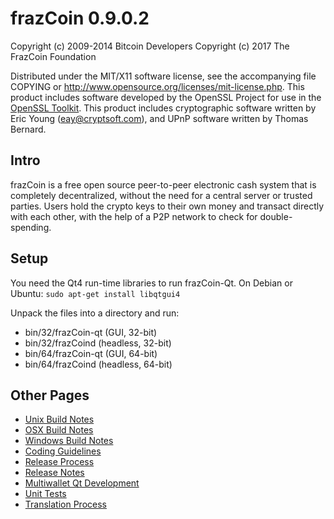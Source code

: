 frazCoin 0.9.0.2
====================

Copyright (c) 2009-2014 Bitcoin Developers
Copyright (c) 2017 The FrazCoin Foundation

Distributed under the MIT/X11 software license, see the accompanying
file COPYING or http://www.opensource.org/licenses/mit-license.php.
This product includes software developed by the OpenSSL Project for use in the [OpenSSL Toolkit](http://www.openssl.org/). This product includes
cryptographic software written by Eric Young ([eay@cryptsoft.com](mailto:eay@cryptsoft.com)), and UPnP software written by Thomas Bernard.


Intro
---------------------
frazCoin is a free open source peer-to-peer electronic cash system that is
completely decentralized, without the need for a central server or trusted
parties.  Users hold the crypto keys to their own money and transact directly
with each other, with the help of a P2P network to check for double-spending.


Setup
---------------------
You need the Qt4 run-time libraries to run frazCoin-Qt. On Debian or Ubuntu:
	`sudo apt-get install libqtgui4`

Unpack the files into a directory and run:

- bin/32/frazCoin-qt (GUI, 32-bit)
- bin/32/frazCoind (headless, 32-bit)
- bin/64/frazCoin-qt (GUI, 64-bit)
- bin/64/frazCoind (headless, 64-bit)


Other Pages
---------------------
- [Unix Build Notes](build-unix.md)
- [OSX Build Notes](build-osx.md)
- [Windows Build Notes](build-msw.md)
- [Coding Guidelines](coding.md)
- [Release Process](release-process.md)
- [Release Notes](release-notes.md)
- [Multiwallet Qt Development](multiwallet-qt.md)
- [Unit Tests](unit-tests.md)
- [Translation Process](translation_process.md)
